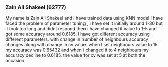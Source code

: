 ### Zain Ali Shakeel (62777)
My name is Zain Ali Shakeel and I have trained data using KNN model
I have faced the problem of parameter tuning , i have set it initially around 1-30 but it took too long and didnt respond.then i have changed it value to 1-5 and got some accuracy around 0.6185.
I have got diiferent accuracy using different parameters. with change in number of neighbours accuracy changes along with change in cv value. when I set neighbours value to 15 my accuracy was 0.65432 and when i changed it to 4 neighbours my accuracy decline to 0.6185.  the value for cv was set at 5 at both the occasion.


